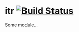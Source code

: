 # itr [![Build Status](https://secure.travis-ci.org/simonfan/itr.png?branch=master)](http://travis-ci.org/simonfan/itr)

Some module...
